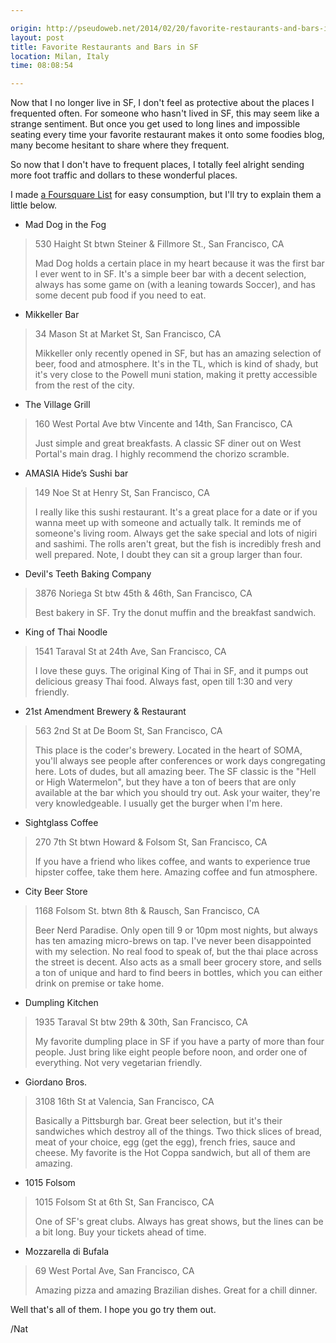 ```yaml
---

origin: http://pseudoweb.net/2014/02/20/favorite-restaurants-and-bars-in-sf/
layout: post
title: Favorite Restaurants and Bars in SF
location: Milan, Italy
time: 08:08:54

---
```


Now that I no longer live in SF, I don't feel as protective about the places I frequented often. For someone who hasn't lived in SF, this may seem like a strange sentiment. But once you get used to long lines and impossible seating every time your favorite restaurant makes it onto some foodies blog, many become hesitant to share where they frequent.

So now that I don't have to frequent places, I totally feel alright sending more foot traffic and dollars to these wonderful places.

I made [a Foursquare List](https://foursquare.com/icco/list/favorite-food--bars-in-sf) for easy consumption, but I'll try to explain them a little below.

 - Mad Dog in the Fog

 > 530 Haight St btwn Steiner & Fillmore St., San Francisco, CA
 >
 > Mad Dog holds a certain place in my heart because it was the first bar I ever went to in SF. It's a simple beer bar with a decent selection, always has some game on (with a leaning towards Soccer), and has some decent pub food if you need to eat.

 - Mikkeller Bar

 > 34 Mason St at Market St, San Francisco, CA
 >
 > Mikkeller only recently opened in SF, but has an amazing selection of beer, food and atmosphere. It's in the TL, which is kind of shady, but it's very close to the Powell muni station, making it pretty accessible from the rest of the city.

 - The Village Grill

 > 160 West Portal Ave btw Vincente and 14th, San Francisco, CA
 >
 > Just simple and great breakfasts. A classic SF diner out on West Portal's main drag. I highly recommend the chorizo scramble.

 - AMASIA Hide’s Sushi bar

 > 149 Noe St at Henry St, San Francisco, CA
 >
 > I really like this sushi restaurant. It's a great place for a date or if you wanna meet up with someone and actually talk. It reminds me of someone's living room. Always get the sake special and lots of nigiri and sashimi. The rolls aren't great, but the fish is incredibly fresh and well prepared. Note, I doubt they can sit a group larger than four.

 - Devil's Teeth Baking Company

 > 3876 Noriega St btw 45th & 46th, San Francisco, CA
 >
 > Best bakery in SF. Try the donut muffin and the breakfast sandwich.

 - King of Thai Noodle

 > 1541 Taraval St at 24th Ave, San Francisco, CA
 >
 > I love these guys. The original King of Thai in SF, and it pumps out delicious greasy Thai food. Always fast, open till 1:30 and very friendly.

 - 21st Amendment Brewery & Restaurant

 > 563 2nd St at De Boom St, San Francisco, CA
 >
 > This place is the coder's brewery. Located in the heart of SOMA, you'll always see people after conferences or work days congregating here. Lots of dudes, but all amazing beer. The SF classic is the "Hell or High Watermelon", but they have a ton of beers that are only available at the bar which you should try out. Ask your waiter, they're very knowledgeable. I usually get the burger when I'm here.

 - Sightglass Coffee

 > 270 7th St btwn Howard & Folsom St, San Francisco, CA
 >
 > If you have a friend who likes coffee, and wants to experience true hipster coffee, take them here. Amazing coffee and fun atmosphere.

 - City Beer Store

 > 1168 Folsom St. btwn 8th & Rausch, San Francisco, CA
 >
 > Beer Nerd Paradise. Only open till 9 or 10pm most nights, but always has ten amazing micro-brews on tap. I've never been disappointed with my selection. No real food to speak of, but the thai place across the street is decent. Also acts as a small beer grocery store, and sells a ton of unique and hard to find beers in bottles, which you can either drink on premise or take home.

 - Dumpling Kitchen

 > 1935 Taraval St btw 29th & 30th, San Francisco, CA
 >
 > My favorite dumpling place in SF if you have a party of more than four people. Just bring like eight people before noon, and order one of everything. Not very vegetarian friendly.

 - Giordano Bros.

 > 3108 16th St at Valencia, San Francisco, CA
 >
 > Basically a Pittsburgh bar. Great beer selection, but it's their sandwiches which destroy all of the things. Two thick slices of bread, meat of your choice, egg (get the egg), french fries, sauce and cheese. My favorite is the Hot Coppa sandwich, but all of them are amazing.

 - 1015 Folsom

 > 1015 Folsom St at 6th St, San Francisco, CA
 >
 > One of SF's great clubs. Always has great shows, but the lines can be a bit long. Buy your tickets ahead of time.

 - Mozzarella di Bufala

 > 69 West Portal Ave, San Francisco, CA
 >
 > Amazing pizza and amazing Brazilian dishes. Great for a chill dinner.

Well that's all of them. I hope you go try them out.

/Nat
